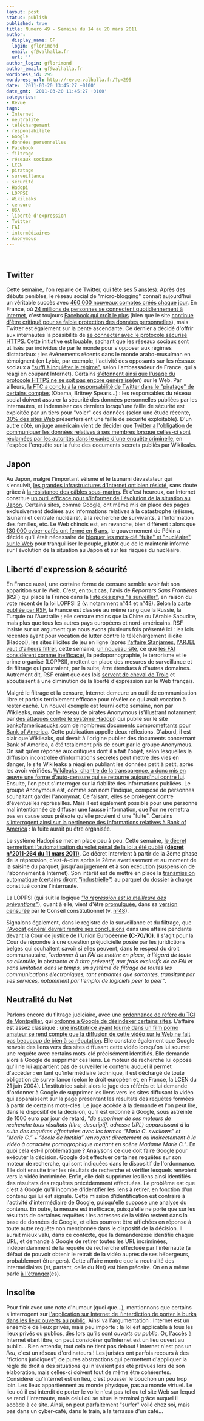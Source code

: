 ```yaml
---
layout: post
status: publish
published: true
title: Numéro 49 - Semaine du 14 au 20 mars 2011
author:
  display_name: GF
  login: gflorimond
  email: gf@valhalla.fr
  url: ''
author_login: gflorimond
author_email: gf@valhalla.fr
wordpress_id: 295
wordpress_url: http://revue.valhalla.fr/?p=295
date: '2011-03-20 13:45:27 +0100'
date_gmt: '2011-03-20 11:45:27 +0100'
categories:
- Revue
tags:
- Internet
- neutralité
- téléchargement
- responsabilité
- Google
- données personnelles
- Facebook
- filtrage
- réseaux sociaux
- LCEN
- piratage
- surveillance
- sécurité
- Hadopi
- LOPPSI
- Wikileaks
- censure
- USA
- liberté d'expression
- Twitter
- FAI
- intermédiaires
- Anonymous
---
```

<br />
<h2>Twitter</h2>
<p>Cette semaine, l'on reparle de Twitter, qui <a href="http://www.elpais.com/articulo/tecnologia/Twitter/cumple/anos/rodeado/polemica/elpeputec/20110314elpeputec_3/Tes">fête ses 5 ans</a><span class="lang">(es)</span>. Après des débuts pénibles, le réseau social de "micro-blogging" connaît aujourd'hui un véritable succès avec <a href="http://www.pcinpact.com/actu/news/62482-twitter-460000-nouveaux-comptes-par-jour.htm">460 000 nouveaux comptes créés chaque jour</a>. En France, où <a href="http://www.zdnet.fr/actualites/chiffres-mediametrie-24-millions-de-francais-se-connectent-chaque-jour-a-internet-39759076.htm">24 millions de personnes se connectent quotidiennement à Internet</a>, c'est toujours <a href="http://www.numerama.com/magazine/18295-les-francais-toujours-plus-adeptes-des-reseaux-sociaux.html">Facebook qui croît le plus</a> (bien que le site <a href="http://www.zdnet.fr/actualites/le-fondateur-de-4chan-s-attaque-a-facebook-pour-defendre-l-anonymat-39758997.htm">continue d'être critiqué pour sa faible protection des données personnelles</a>), mais Twitter est également sur la pente ascendante. Ce dernier a décidé d'offrir aux internautes la possibilité de <a href="http://www.pcinpact.com/actu/news/62494-twitter-option-connexion-https.htm">se connecter avec le protocole sécurisé HTTPS</a>. Cette initiative est louable, sachant que les réseaux sociaux sont utilisés par individus de par le monde pour s'opposer aux régimes dictatoriaux ; les événements récents dans le monde arabo-musulman en témoignent (en Lybie, par exemple, l'activité des opposants sur les réseaux sociaux a <a href="http://www.numerama.com/magazine/18327-l-ambassadeur-de-france-en-libye-analyse-le-role-d-internet.html">"suffi à inquiéter le régime"</a>, selon l'ambassadeur de France, qui a réagi en coupant Internet). Certains <a href="http://www.webmonkey.com/2011/03/https-is-more-secure-why-isnt-the-web-using-it-today/">s'étonnent ainsi que l'usage du protocole HTTPS ne se soit pas encore généralisé</a><span class="lang">(en)</span> sur le Web. Par ailleurs, <a href="http://pro.clubic.com/blog-forum-reseaux-sociaux/twitter/actualite-404118-ftc-officiellement-fin-enquete-securite-twitter.html">la FTC a conclu à la responsabilité de Twitter dans le "piratage" de certains comptes</a> (Obama, Britney Spears...) : les responsables du réseau social doivent assurer la sécurité des données personnelles publiées par les internautes, et indemniser ces derniers lorsqu'une faille de sécurité est exploitée par un tiers pour "voler" ces données (selon une étude récente, <a href="http://www.clubic.com/antivirus-securite-informatique/actualite-404622-internet-site-web-hpp-vulnerabilite-faille.html">30% des sites Web</a> présenteraient une faille de sécurité exploitable). D'un autre côté, un juge américain vient de décider que <a href="http://www.zdnet.fr/actualites/wikileaks-le-gouvernement-americain-en-droit-d-obtenir-des-informations-de-twitter-39758975.htm">Twitter a l'obligation de communiquer les données relatives à ses membres lorsque celles-ci sont réclamées par les autorités dans le cadre d'une enquête criminelle</a>, en l'espèce l'enquête sur la fuite des documents secrets publiés par Wikileaks.</p>
<h2>Japon</h2>
<p>Au Japon, malgré l'important séisme et le tsunami dévastateur qui s'ensuivit, <a href="http://www.zdnet.fr/blogs/infra-net/les-grandes-infrastructures-internet-semblent-avoir-plutot-bien-resiste-au-seisme-qui-a-frappe-le-japon-39758973.htm#xtor=RSS-1">les grandes infrastructures d'Internet ont bien résisté</a>, sans doute grâce à <a href="http://www.lemondeinformatique.fr/actualites/lire-le-reseau-internet-japonais-presque-intact-apres-les-catastrophes-33143.html">la résistance des câbles sous-marins</a>. Et c'est heureux, car Internet constitue <a href="http://www.pcinpact.com/actu/news/62445-japon-centrale-nucleaire-tsunami-tremblement.htm">un outil efficace pour s'informer de l'évolution de la situation au Japon</a>. Certains sites, comme Google, ont même mis en place des pages exclusivement dédiées aux informations relatives à la catastrophe (séisme, tsunami et centrale nucléaire), à la recherche de survivants, à l'information des familles, etc. Le Web chinois est, en revanche, bien différent : alors que <a href="http://www.lemondeinformatique.fr/actualites/lire-la-chine-a-ferme-130-000-cafes-internet-en-six-ans-33197.html">130 000 cyber-cafés ont fermé en 6 ans</a>, le gouvernement de Pékin a décidé qu'il était nécessaire de <a href="http://www.lemondeinformatique.fr/actualites/lire-la-chine-colmate-la--fuite-nucleaire--sur-internet-33171.html">bloquer les mots-clé "fuite" et "nucléaire" sur le Web</a> pour tranquilliser le peuple, plutôt que de le maintenir informé sur l'évolution de la situation au Japon et sur les risques du nucléaire.</p>
<h2>Liberté d'expression & sécurité</h2>
<p>En France aussi, une certaine forme de censure semble avoir fait son apparition sur le Web. C'est, en tout cas, l'avis de <i>Reporters Sans Frontières</i> (RSF) qui place la France dans la <a href="http://www.clubic.com/internet/actualite-404198-censure-rsf-place-france-surveillance.html">liste des pays "à surveiller"</a>, en raison du vote récent de la loi LOPPSI 2 (v. notamment <a href="http://revue.valhalla.fr/numeros/44/">n°44</a> et <a href="http://revue.valhalla.fr/numeros/48/">n°48</a>). Selon la <a href="http://www.pcinpact.com/actu/news/62462-internet-rsf-france-pays-sous-surveillance.htm">carte publiée par RSF</a>, la France est classée au même rang que la Russie, la Turquie ou l'Australie ; elle censure moins que la Chine ou l'Arabie Saoudite, mais plus que tous les autres pays européens et nord-américains. RSF insiste sur un argument que nous avons plusieurs fois présenté ici : les lois récentes ayant pour vocation de lutter contre le téléchargement illicite (Hadopi), les sites illicites de jeu en ligne (après <a href="http://revue.valhalla.fr/numeros/17/">l'affaire Stanjames</a>, <a href="http://www.zdnet.fr/actualites/l-arjel-veut-imposer-aux-fai-francais-le-filtrage-d-un-site-etranger-de-jeux-d-argent-39759212.htm">l'ARJEL veut d'ailleurs filtrer</a>, cette semaine, <a href="http://www.pcinpact.com/actu/news/62559-arjel-fivedimes-5dimes-blocage-site.htm">un nouveau site</a>, ce que <a href="http://www.numerama.com/magazine/18324-les-fai-critiquent-l-efficacite-du-blocage-des-sites-de-paris-en-ligne.html">les FAI considèrent comme inefficace</a>), la pédopornographie, le terrorisme et le crime organisé (LOPPSI), mettent en place des mesures de surveillance et de filtrage qui pourraient, par la suite, être étendues à d'autres domaines. Autrement dit, RSF craint que ces lois <a href="http://www.zdnet.fr/actualites/la-france-ennemie-d-internet-non-mais-pays-a-surveiller-selon-rsf-39758987.htm">servent de cheval de Troie</a> et aboutissent à une diminution de la liberté d'expression sur le Web français.</p>
<p>Malgré le filtrage et la censure, Internet demeure un outil de communication libre et parfois terriblement efficace pour révéler ce qui avait vocation à rester caché. Un nouvel exemple est fourni cette semaine, non par Wikileaks, mais par le réseau de pirates Anonymous (s'illustrant notamment par <a href="http://www.numerama.com/magazine/18286-les-anonymous-s-attaquent-a-la-hadopi.html">des attaques contre le système Hadopi</a>) qui publie sur le site <a href="http://bankofamericasucks.com">bankofamericasucks.com</a> de nombreux <a href="http://www.lemondeinformatique.fr/actualites/lire-le-collectif-anonymous-publie-des-mails-compromettants-pour-bank-of-america-33157.html">documents compromettants pour Bank of America</a>. Cette publication appelle deux réflexions. D'abord, il est clair que Wikileaks, qui devait à l'origine publier des documents concernant Bank of America, a été totalement pris de court par le groupe Anonymous. On sait qu'en réponse aux critiques dont il a fait l'objet, selon lesquelles la diffusion incontrôlée d'informations secrètes peut mettre des vies en danger, le site Wikileaks a réagi en publiant les données petit à petit, après les avoir vérifiées. <a href="http://www.numerama.com/magazine/18285-wikileaks-tenu-a-l-ecart-des-documents-sur-bank-of-america.html">Wikileaks, chantre de la transparence, a donc mis en œuvre une forme d'auto-censure qui se retourne aujourd'hui contre lui</a>. Ensuite, l'on peut s'interroger sur la fiabilité des informations publiées. Le groupe Anonymous est, comme son nom l'indique, composé de personnes souhaitant garder l'anonymat. Ce faisant, elles se protègent contre d'éventuelles représailles. Mais il est également possible pour une personne mal intentionnée de diffuser une fausse information, que l'on ne remettra pas en cause sous prétexte qu'elle provient d'une "fuite". Certains <a href="http://pro.clubic.com/it-business/securite-et-donnees/actualite-404426-bank-america-hack-leaks.html">s'interrogent ainsi sur la pertinence des informations relatives à Bank of America</a> : la fuite aurait pu être organisée.</p>
<p>Le système Hadopi se met en place peu à peu. Cette semaine, <a href="http://pro.clubic.com/legislation-loi-internet/hadopi/actualite-404116-hadopi-prete-relais-juge.html">le décret permettant l'automatisation du volet pénal de la loi a été publié</a> <b><a href="http://www.legifrance.gouv.fr/affichTexte.do?cidTexte=JORFTEXT000023690143&dateTexte=&categorieLien=id">(décret n°2011-264 du 11 mars 2011)</a></b>. Ce décret intervient à partir de la 3ème phase de la répression, c'est-à-dire après le 2ème avertissement et au moment de la saisine du parquet, jusqu'au jugement et à son exécution (suspension de l'abonnement à Internet). Son intérêt est de mettre en place la <a href="http://www.numerama.com/magazine/18280-hadopi-feu-vert-pour-la-transmission-informatisee-aux-parquets.html">transmission automatique</a> (<a href="http://www.pcinpact.com/actu/news/62441-decret-13-mars-2011-hadopi.htm">certains diront "industrielle"</a>) au parquet du dossier à charge constitué contre l'internaute.</p>
<p>La LOPPSI (qui suit la logique <a href="http://www.numerama.com/magazine/18297-argumentaire-ump-sur-la-loppsi-la-sanction-est-la-meilleure-des-preventions.html"><i>"la répression est la meilleure des préventions"</i></a>), quant à elle, vient d'être <a href="http://www.numerama.com/magazine/18287-la-loi-loppsi-promulguee-au-journal-officiel-que-le-filtrage-commence.html">promulguée</a>, dans sa <a href="http://www.lemondeinformatique.fr/actualites/lire-la-loppsi-2-publiee-au-jo-33153.html">version censurée</a> par le Conseil constitutionnel (v. <a href="http://revue.valhalla.fr/numeros/48/">n°48</a>). </p>
<p>Signalons également, dans le registre de la surveillance et du filtrage, que <a href="http://www.pcinpact.com/actu/news/62460-blocage-filtrage-sabam-scarlet-hadopi.htm">l'Avocat général devrait rendre ses conclusions</a> dans une affaire pendante devant la Cour de justice de l'Union Européenne <b><a href="http://curia.europa.eu/jurisp/cgi-bin/form.pl?lang=FR&Submit=Submit&numaff=C-70/10">(C-70/10)</a></b>. Il s'agit pour la Cour de répondre à une question préjudicielle posée par les juridictions belges qui souhaitent savoir si elles peuvent, dans le respect du droit communautaire, <i>"ordonner à un FAI de mettre en place, à l'égard de toute sa clientèle, </i>in abstracto<i> et à titre préventif, aux frais exclusifs de ce FAI et sans limitation dans le temps, un système de filtrage de toutes les communications électroniques, tant entrantes que sortantes, transitant par ses services, notamment par l'emploi de logiciels peer to peer"</i>.</p>
<h2>Neutralité du Net</h2>
<p>Parlons encore du filtrage judiciaire, avec une <a href="http://legalis.net/spip.php?page=jurisprudence-decision&id_article=3121">ordonnance de référe du TGI de Montpellier</a>, qui <a href="http://www.numerama.com/magazine/18299-google-condamne-a-censurer-son-moteur-de-recherche.html">ordonne à Google de désindexer certains sites</a>. L'affaire est assez classique : <a href="http://www.pcinpact.com/actu/news/62496-cnil-institutrice-desindexation-google-moteur.htm">une institutrice ayant tourné dans un film porno amateur se rend compte que la diffusion de cette vidéo sur le Web ne fait pas beaucoup de bien à sa réputation</a>. Elle constate également que Google renvoie des liens vers des sites diffusant cette vidéo lorsqu'on lui soumet une requête avec certains mots-clé précisément identifiés. Elle demande alors à Google de supprimer ces liens. Le moteur de recherche lui oppose qu'il ne lui appartient pas de surveiller le contenu auquel il permet d'accéder : en tant qu'intermédiaire technique, il est déchargé de toute obligation de surveillance (selon le droit européen et, en France, la LCEN du 21 juin 2004). L'institutrice saisit alors le juge des référés et lui demande d'ordonner à Google de supprimer les liens vers les sites diffusant la vidéo qui apparaissent sur la page présentant les résultats des requêtes formées à partir de certains mots-clés. Le juge accède à la demande et l'on peut lire, dans le dispositif de la décision, qu'il est ordonné à Google, sous astreinte de 1000 euro par jour de retard, <i>"de supprimer de ses moteurs de recherche tous résultats (titre, descriptif, adresse URL) apparaissant à la suite des requêtes effectuées avec les termes “Marie C. swallows” et "Marie C.” + “école de laetitia” renvoyant directement ou indirectement à la vidéo à caractère pornographique mettant en scène Madame Marie C."</i>. En quoi cela est-il problématique ? Analysons ce que doit faire Google pour exécuter la décision. Google doit effectuer certaines requêtes sur son moteur de recherche, qui sont indiquées dans le dispositif de l'ordonnance. Elle doit ensuite trier les résultats de recherche et vérifier lesquels renvoient vers la vidéo incriminée. Enfin, elle doit supprimer les liens ainsi identifiés des résultats des requêtes précédemment effectuées. Le problème est que c'est à Google qu'il incombe d'identifier les liens à retirer, en fonction d'un contenu qui lui est signalé. Cette mission d'identification est contraire à l'activité d'intermédiaire de Google, puisqu'elle suppose une analyse du contenu. En outre, la mesure est inefficace, puisqu'elle ne porte que sur les résultats de certaines requêtes : les adresses de la vidéo restent dans la base de données de Google, et elles pourront être affichées en réponse à toute autre requête non mentionnée dans le dispositif de la décision. Il aurait mieux valu, dans ce contexte, que la demanderesse identifie chaque URL, et demande à Google de retirer toutes les URL incriminées, indépendamment de la requête de recherche effectuée par l'internaute (à défaut de pouvoir obtenir le retrait de la vidéo auprès de ses hébergeurs, probablement étrangers). Cette affaire montre que la neutralité des intermédiaires (et, partant, celle du Net) est bien précaire. On en a même parlé <a href="http://www.elpais.com/articulo/tecnologia/Google/condenada/Francia/retirar/enlaces/video/pornografico/profesora/elpeputec/20110316elpeputec_6/Tes">à l'étranger</a><span class="lang">(es)</span>.</p>
<h2>Insolite</h2>
<p>Pour finir avec une note d'humour (quoi que...), mentionnons que certains s'interrogent sur <a href="http://www.pcinpact.com/actu/news/62542-visage-decouvert-voile-internet-lieux-publics.htm">l'application sur Internet de l'interdiction de porter la burka dans les lieux ouverts au public</a>. Ainsi va l'argumentation : Internet est un ensemble de lieux privés, mais peu importe : la loi est applicable à tous les lieux privés ou publics, dès lors qu'ils sont <i>ouverts au public</i>. Or, l'accès à Internet étant libre, on peut considérer qu'Internet est un lieu ouvert au public... Bien entendu, tout cela ne tient pas debout ! Internet n'est pas un <i>lieu</i>, c'est un réseau d'ordinateurs ! Les juristes ont parfois recours à des "fictions juridiques", de pures abstractions qui permettent d'appliquer la règle de droit à des situations qui n'avaient pas été prévues lors de son élaboration, mais celles-ci doivent tout de même être cohérentes. Considérer qu'Internet est un lieu, c'est pousser le bouchon un peu trop loin. Les lieux appartiennent au monde physique, pas au monde virtuel. Le lieu où il est interdit de porter le voile n'est pas tel ou tel site Web sur lequel se rend l'internaute, mais celui où se situe le terminal grâce auquel il accède à ce site. Ainsi, on peut parfaitement "surfer" voilé chez soi, mais pas dans un cyber-café, dans le train, à la terrasse d'un café... </p>
